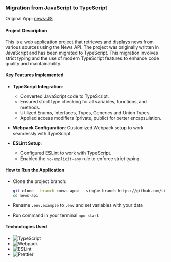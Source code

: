 ### Migration from JavaScript to TypeScript

Original App: [news-JS](https://github.com/rolling-scopes-school/news-JS/)

#### Project Description

This is a web application project that retrieves and displays news from various sources using the News API. The project was originally written in JavaScript and has been migrated to TypeScript. This migration involves strict typing and the use of modern TypeScript features to enhance code quality and maintainability.

#### Key Features Implemented

- **TypeScript Integration**:
  - Converted JavaScript code to TypeScript.
  - Ensured strict type checking for all variables, functions, and methods.
  - Utilized Enums, Interfaces, Types, Generics and Union Types.
  - Applied access modifiers (private, public) for better encapsulation.
- **Webpack Configuration**: Customized Webpack setup to work seamlessly with TypeScript.
- **ESLint Setup**:

  - Configured ESLint to work with TypeScript.
  - Enabled the `no-explicit-any` rule to enforce strict typing.

#### How to Run the Application

- Clone the project branch:

  ```bash
  git clone --branch <news-api> --single-branch https://github.com/LiudmilaRodzina/rollingscopes-2023q4-stage1-2.git
  cd news-api
  ```

- Rename `.env.example` to `.env` and set variables with your data

- Run command in your terminal `npm start`

#### Technologies Used

- ![TypeScript](https://img.shields.io/badge/TypeScript-007ACC?style=plastic&logo=typescript&logoColor=white)
- ![Webpack](https://img.shields.io/badge/Webpack-8DD6F9?style=plastic&logo=webpack&logoColor=white)
- ![ESLint](https://img.shields.io/badge/ESLint-4B32C3?style=plastic&logo=eslint&logoColor=white)
- ![Prettier](https://img.shields.io/badge/Prettier-F7B93E?style=plastic&logo=prettier&logoColor=white)
